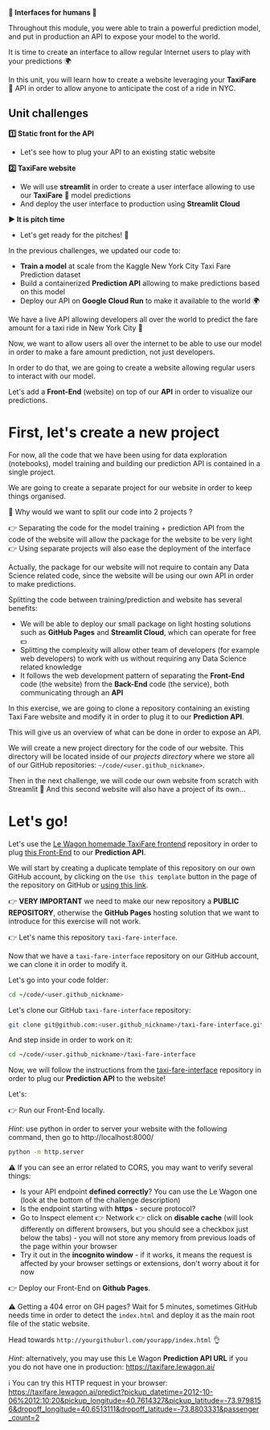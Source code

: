 
[//]: # ( presentation of the unit )

**🤩 Interfaces for humans 🤩**

Throughout this module, you were able to train a powerful prediction model, and put in production an API to expose your model to the world.

It is time to create an interface to allow regular Internet users to play with your predictions 🌍

In this unit, you will learn how to create a website leveraging your **TaxiFare** 🚕 API in order to allow anyone to anticipate the cost of a ride in NYC.

[//]: # ( unit tech stack: streamlit )

[//]: # ( presentation of the challenges of the unit )

## Unit challenges

**1️⃣ Static front for the API**
- Let's see how to plug your API to an existing static website

**2️⃣ TaxiFare website**
- We will use **streamlit** in order to create a user interface allowing to use our **TaxiFare** 🚕 model predictions
- And deploy the user interface to production using **Streamlit Cloud**

**▶️ It is pitch time**
- Let's get ready for the pitches! 🎉

[//]: # ( challenge tech stack: )

[//]: # ( challenge instructions )

In the previous challenges, we updated our code to:
- **Train a model** at scale from the Kaggle New York City Taxi Fare Prediction dataset
- Build a containerized **Prediction API** allowing to make predictions based on this model
- Deploy our API on **Google Cloud Run** to make it available to the world 🌍

We have a live API allowing developers all over the world to predict the fare amount for a taxi ride in New York City 🎉

Now, we want to allow users all over the internet to be able to use our model in order to make a fare amount prediction, not just developers.

In order to do that, we are going to create a website allowing regular users to interact with our model.

Let's add a **Front-End** (website) on top of our **API** in order to visualize our predictions.

# First, let's create a new project

For now, all the code that we have been using for data exploration (notebooks), model training and building our prediction API is contained in a single project.

We are going to create a separate project for our website in order to keep things organised.

🤔 Why would we want to split our code into 2 projects ?

👉 Separating the code for the model training + prediction API from the code of the website will allow the package for the website to be very light
👉 Using separate projects will also ease the deployment of the interface

Actually, the package for our website will not require to contain any Data Science related code, since the website will be using our own API in order to make predictions.

Splitting the code between training/prediction and website has several benefits:
- We will be able to deploy our small package on light hosting solutions such as **GitHub Pages** and **Streamlit Cloud**, which can operate for free 💵
- Splitting the complexity will allow other team of developers (for example web developers) to work with us without requiring any Data Science related knowledge
- It follows the web development pattern of separating the **Front-End** code (the website) from the **Back-End** code (the service), both communicating through an **API**

In this exercise, we are going to clone a repository containing an existing Taxi Fare website and modify it in order to plug it to our **Prediction API**.

This will give us an overview of what can be done in order to expose an API.

We will create a new project directory for the code of our website. This directory will be located inside of our *projects directory* where we store all of our GitHub repositories: `~/code/<user.github_nickname>`.

Then in the next challenge, we will code our own website from scratch with Streamlit 🎉 And this second website will also have a project of its own...

# Let's go!

Let's use the [Le Wagon homemade TaxiFare frontend](https://github.com/lewagon/taxi-fare-interface) repository in order to plug [this Front-End](https://lewagon.github.io/taxi-fare-interface/index.html) to our **Prediction API**.

We will start by creating a duplicate template of this repository on our own GitHub account, by clicking on the `Use this template` button in the page of the repository on GitHub or [using this link](https://github.com/lewagon/taxi-fare-interface/generate).

👉 **VERY IMPORTANT** we need to make our new repository a **PUBLIC REPOSITORY**, otherwise the **GitHub Pages** hosting solution that we want to introduce for this exercise will not work.

👉 Let's name this repository `taxi-fare-interface`.

Now that we have a `taxi-fare-interface` repository on our GitHub account, we can clone it in order to modify it.

Let's go into your code folder:

``` bash
cd ~/code/<user.github_nickname>
```

Let's clone our GitHub `taxi-fare-interface` repository:

``` bash
git clone git@github.com:<user.github_nickname>/taxi-fare-interface.git
```

And step inside in order to work on it:

``` bash
cd ~/code/<user.github_nickname>/taxi-fare-interface
```

Now, we will follow the instructions from the [taxi-fare-interface](https://github.com/lewagon/taxi-fare-interface) repository in order to plug our **Prediction API** to the website!

Let's:

👉 Run our Front-End locally.

*Hint*: use python in order to server your website with the following command, then go to http://localhost:8000/

``` bash
python -m http.server
```

⚠️ If you can see an error related to CORS, you may want to verify several things:
- Is your API endpoint __defined correctly__? You can use the Le Wagon one (look at the bottom of the challenge description)
- Is the endpoint starting with __https__ - secure protocol?
- Go to Inspect element :point_right:  Network :point_right: click on __disable cache__ (will look differently on different browsers, but you should see a checkbox just below the tabs) - you will not store any memory from previous loads of the page within your browser
- Try it out in the __incognito window__ - if it works, it means the request is affected by your browser settings or extensions, don't worry about it for now

👉 Deploy our Front-End on **Github Pages**.

⚠️ Getting a 404 error on GH pages? Wait for 5 minutes, sometimes GitHub needs time in order to detect the `index.html` and deploy it as the main root file of the static website.

Head towards `http://yourgithuburl.com/yourapp/index.html` :ok_hand:

*Hint*: alternatively, you may use this Le Wagon **Prediction API URL** if you you do not have one in production: https://taxifare.lewagon.ai/

ℹ️ You can try this HTTP request in your browser: https://taxifare.lewagon.ai/predict?pickup_datetime=2012-10-06%2012:10:20&pickup_longitude=40.7614327&pickup_latitude=-73.9798156&dropoff_longitude=40.6513111&dropoff_latitude=-73.8803331&passenger_count=2
